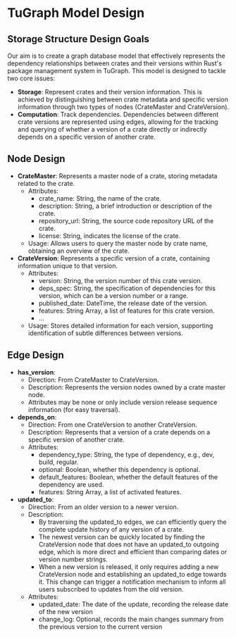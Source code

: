 # TuGraph Model Design

## Storage Structure Design Goals

Our aim is to create a graph database model that effectively represents the dependency relationships between crates and their versions within Rust's package management system in TuGraph. This model is designed to tackle two core issues:
- **Storage**: Represent crates and their version information. This is achieved by distinguishing between crate metadata and specific version information through two types of nodes (CrateMaster and CrateVersion).
- **Computation**: Track dependencies. Dependencies between different crate versions are represented using edges, allowing for the tracking and querying of whether a version of a crate directly or indirectly depends on a specific version of another crate.

## Node Design

- **CrateMaster**: Represents a master node of a crate, storing metadata related to the crate.
  - Attributes:
    - crate_name: String, the name of the crate.
    - description: String, a brief introduction or description of the crate.
    - repository_url: String, the source code repository URL of the crate.
    - license: String, indicates the license of the crate.
  - Usage: Allows users to query the master node by crate name, obtaining an overview of the crate.
- **CrateVersion**: Represents a specific version of a crate, containing information unique to that version.
  - Attributes:
    - version: String, the version number of this crate version.
    - deps_spec: String, the specification of dependencies for this version, which can be a version number or a range.
    - published_date: DateTime, the release date of the version.
    - features: String Array, a list of features for this crate version.
    - ...
  - Usage: Stores detailed information for each version, supporting identification of subtle differences between versions.

## Edge Design

- **has_version**:
  - Direction: From CrateMaster to CrateVersion.
  - Description: Represents the version nodes owned by a crate master node.
  - Attributes may be none or only include version release sequence information (for easy traversal).
- **depends_on**:
  - Direction: From one CrateVersion to another CrateVersion.
  - Description: Represents that a version of a crate depends on a specific version of another crate.
  - Attributes:
    - dependency_type: String, the type of dependency, e.g., dev, build, regular.
    - optional: Boolean, whether this dependency is optional.
    - default_features: Boolean, whether the default features of the dependency are used.
    - features: String Array, a list of activated features.
- **updated_to**:
  - Direction: From an older version to a newer version.
  - Description:
    - By traversing the updated_to edges, we can efficiently query the complete update history of any version of a crate.
    - The newest version can be quickly located by finding the CrateVersion node that does not have an updated_to outgoing edge, which is more direct and efficient than comparing dates or version number strings.
    - When a new version is released, it only requires adding a new CrateVersion node and establishing an updated_to edge towards it. This change can trigger a notification mechanism to inform all users subscribed to updates from the old version.
  - Attributes:
    - updated_date: The date of the update, recording the release date of the new version
    - change_log: Optional, records the main changes summary from the previous version to the current version